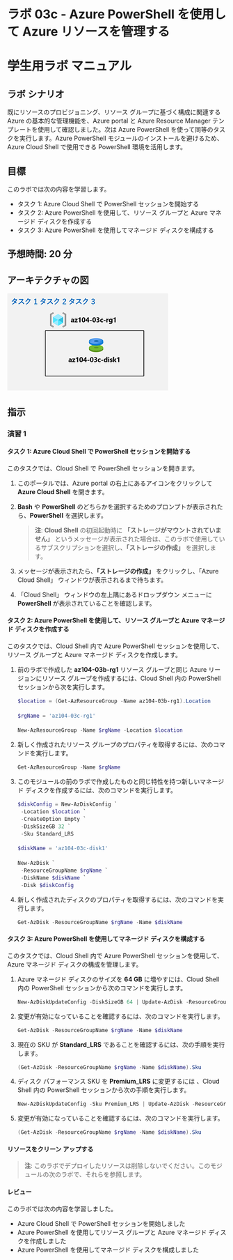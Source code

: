 ﻿---
lab:
    title: '03c - Azure PowerShell を使用して Azure リソースを管理する'
    module: 'モジュール 03 - Azure 管理'
---

# ラボ 03c - Azure PowerShell を使用して Azure リソースを管理する
# 学生用ラボ マニュアル

## ラボ シナリオ

既にリソースのプロビジョニング、リソース グループに基づく構成に関連する Azure の基本的な管理機能を、Azure portal と Azure Resource Manager テンプレートを使用して確認しました。次は Azure PowerShell を使って同等のタスクを実行します。Azure PowerShell モジュールのインストールを避けるため、Azure Cloud Shell で使用できる PowerShell 環境を活用します。

## 目標

このラボでは次の内容を学習します。

+ タスク 1: Azure Cloud Shell で PowerShell セッションを開始する
+ タスク 2: Azure PowerShell を使用して、リソース グループと Azure マネージド ディスクを作成する
+ タスク 3: Azure PowerShell を使用してマネージド ディスクを構成する

## 予想時間: 20 分

## アーキテクチャの図

![image](../media/lab03c.png)

## 指示

### 演習 1

#### タスク 1: Azure Cloud Shell で PowerShell セッションを開始する

このタスクでは、Cloud Shell で PowerShell セッションを開きます。 

1. このポータルでは、Azure portal の右上にあるアイコンをクリックして **Azure Cloud Shell** を開きます。

1. **Bash** や **PowerShell** のどちらかを選択するためのプロンプトが表示されたら、**PowerShell** を選択します。 

    >**注**: **Cloud Shell** の初回起動時に **「ストレージがマウントされていません」** というメッセージが表示された場合は、このラボで使用しているサブスクリプションを選択し、**「ストレージの作成」** を選択します。 

1. メッセージが表示されたら、**「ストレージの作成」** をクリックし、「Azure Cloud Shell」 ウィンドウが表示されるまで待ちます。 

1. 「Cloud Shell」 ウィンドウの左上隅にあるドロップダウン メニューに **PowerShell** が表示されていることを確認します。

#### タスク 2: Azure PowerShell を使用して、リソース グループと Azure マネージド ディスクを作成する

このタスクでは、Cloud Shell 内で Azure PowerShell セッションを使用して、リソース グループと Azure マネージド ディスクを作成します。

1. 前のラボで作成した **az104-03b-rg1** リソース グループと同じ Azure リージョンにリソース グループを作成するには、Cloud Shell 内の PowerShell セッションから次を実行します。

   ```powershell
   $location = (Get-AzResourceGroup -Name az104-03b-rg1).Location

   $rgName = 'az104-03c-rg1'

   New-AzResourceGroup -Name $rgName -Location $location
   ```
1. 新しく作成されたリソース グループのプロパティを取得するには、次のコマンドを実行します。

   ```powershell
   Get-AzResourceGroup -Name $rgName
   ```
1. このモジュールの前のラボで作成したものと同じ特性を持つ新しいマネージド ディスクを作成するには、次のコマンドを実行します。

   ```powershell
   $diskConfig = New-AzDiskConfig `
    -Location $location `
    -CreateOption Empty `
    -DiskSizeGB 32 `
    -Sku Standard_LRS

   $diskName = 'az104-03c-disk1'

   New-AzDisk `
    -ResourceGroupName $rgName `
    -DiskName $diskName `
    -Disk $diskConfig
   ```

1. 新しく作成されたディスクのプロパティを取得するには、次のコマンドを実行します。

   ```powershell
   Get-AzDisk -ResourceGroupName $rgName -Name $diskName
   ```

#### タスク 3: Azure PowerShell を使用してマネージド ディスクを構成する

このタスクでは、Cloud Shell 内で Azure PowerShell セッションを使用して、Azure マネージド ディスクの構成を管理します。 

1. Azure マネージド ディスクのサイズを **64 GB** に増やすには、Cloud Shell 内の PowerShell セッションから次のコマンドを実行します。

   ```powershell
   New-AzDiskUpdateConfig -DiskSizeGB 64 | Update-AzDisk -ResourceGroupName $rgName -DiskName $diskName
   ```

1. 変更が有効になっていることを確認するには、次のコマンドを実行します。

   ```powershell
   Get-AzDisk -ResourceGroupName $rgName -Name $diskName
   ```

1. 現在の SKU が **Standard_LRS** であることを確認するには、次の手順を実行します。

   ```powershell
   (Get-AzDisk -ResourceGroupName $rgName -Name $diskName).Sku
   ```

1. ディスク パフォーマンス SKU を **Premium_LRS** に変更するには 、Cloud Shell 内の PowerShell セッションから次の手順を実行します。

   ```powershell
   New-AzDiskUpdateConfig -Sku Premium_LRS | Update-AzDisk -ResourceGroupName $rgName -DiskName $diskName
   ```

1. 変更が有効になっていることを確認するには、次のコマンドを実行します。

   ```powershell
   (Get-AzDisk -ResourceGroupName $rgName -Name $diskName).Sku
   ```

#### リソースをクリーン アップする

   >**注**: このラボでデプロイしたリソースは削除しないでください。このモジュールの次のラボで、それらを参照します。

#### レビュー

このラボでは次の内容を学習しました。

- Azure Cloud Shell で PowerShell セッションを開始しました
- Azure PowerShell を使用してリソース グループと Azure マネージド ディスクを作成しました
- Azure PowerShell を使用してマネージド ディスクを構成しました
